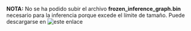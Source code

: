 **NOTA:** No se ha podido subir el archivo **frozen_inference_graph.bin** necesario para la inferencia porque excede el límite de tamaño. Puede descargarse en ![este enlace](https://unedo365-my.sharepoint.com/:u:/g/personal/eabengoza2_alumno_uned_es/EcO_EXZW8GNBnvN-5sZiSvIBL-mN_o2ydwU9Q_JqDpPuRw?e=1Jq9VF)
